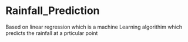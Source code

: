# Rainfall_Prediction
Based on linear regression which is a machine Learning algorithim which predicts the rainfall at a prticular point
